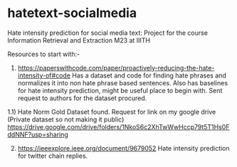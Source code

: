 # hatetext-socialmedia
Hate intensity prediction for social media text: Project for the course Information Retrieval and Extraction M23 at IIITH

Resources to start with:-
1) https://paperswithcode.com/paper/proactively-reducing-the-hate-intensity-of#code
   Has a dataset and code for finding hate phrases and normalizes it into non hate phrase based sentences.
   Also has baselines for hate intensity prediction, might be useful place to begin with.
   Sent request to authors for the dataset procured.

1.1) Hate Norm Gold Dataset found. Request for link on my google drive (Private dataset so not making it public)
https://drive.google.com/drive/folders/1NkoS6c2XhTwWwHccp79t5T1Hs0FddNNF?usp=sharing

2) https://ieeexplore.ieee.org/document/9679052
   Hate intensity prediction for twitter chain replies.


